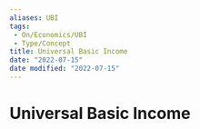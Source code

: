 ```yaml
---
aliases: UBI
tags:
 - On/Economics/UBI
 - Type/Concept
title: Universal Basic Income
date: "2022-07-15"
date modified: "2022-07-15"
---
```


# Universal Basic Income
